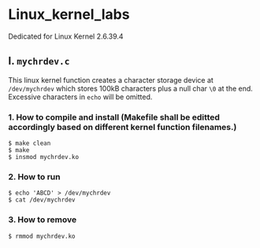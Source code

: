 # Linux_kernel_labs
Dedicated for Linux Kernel 2.6.39.4
<br>
## I. ```mychrdev.c```
This linux kernel function creates a character storage device at ```/dev/mychrdev``` which stores 100kB characters plus a null char ```\0``` at the end. Excessive characters in ```echo``` will be omitted.
<br>
### 1. How to compile and install (Makefile shall be editted accordingly based on different kernel function filenames.)
```
$ make clean
$ make
$ insmod mychrdev.ko
```
### 2. How to run
```
$ echo 'ABCD' > /dev/mychrdev
$ cat /dev/mychrdev
```
### 3. How to remove
```
$ rmmod mychrdev.ko
```
